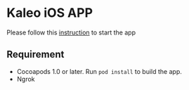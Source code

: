 Kaleo iOS APP
===

Please follow this [instruction](https://www.twilio.com/docs/api/voice-sdk/ios/getting-started) to start the app

Requirement
---

- Cocoapods 1.0 or later. Run `pod install` to build the app.
- Ngrok